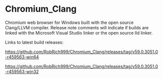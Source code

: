 # Chromium_Clang

Chromium web browser for Windows built with the open source Clang/LLVM compiler. Release note comments will indicate if builds are linked with the Microsoft Visual Studio linker or the open source lld linker.

Links to latest build releases:

https://github.com/RobRich999/Chromium_Clang/releases/tag/v59.0.3051.0-r459563-win64

https://github.com/RobRich999/Chromium_Clang/releases/tag/v59.0.3051.0-r459563-win32
